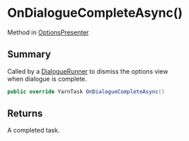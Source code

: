 # OnDialogueCompleteAsync()

Method in [OptionsPresenter](yarn.unity.optionspresenter.md)

## Summary

Called by a [DialogueRunner](yarn.unity.dialoguerunner.md) to dismiss the options view\
when dialogue is complete.

```csharp
public override YarnTask OnDialogueCompleteAsync()
```

## Returns

A completed task.

